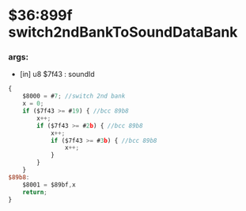 ﻿
# $36:899f switch2ndBankToSoundDataBank


### args:
+	[in] u8 $7f43 : soundId
```js
{
	$8000 = #7;	//switch 2nd bank
	x = 0;
	if ($7f43 >= #19) { //bcc 89b8
		x++;
		if ($7f43 >= #2b) { //bcc 89b8
			x++;
			if ($7f43 >= #3b) { //bcc 89b8
				x++;
			}
		}
	}
$89b8:
	$8001 = $89bf,x
	return;
}
```



